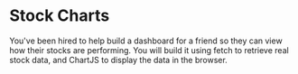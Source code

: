 # Stock Charts

You've been hired to help build a dashboard for a friend so they can view how their stocks are performing. You will build it using fetch to retrieve real stock data, and ChartJS to display the data in the browser.